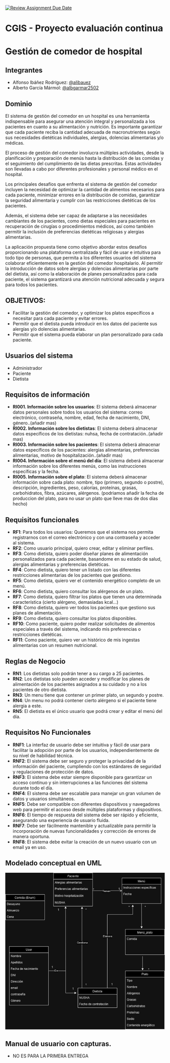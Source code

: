 [![Review Assignment Due Date](https://classroom.github.com/assets/deadline-readme-button-24ddc0f5d75046c5622901739e7c5dd533143b0c8e959d652212380cedb1ea36.svg)](https://classroom.github.com/a/aMYFqSAE)

# CGIS - Proyecto evaluación continua

# Gestión de comedor de hospital
## Integrantes
- Alfonso Ibáñez Rodríguez: [@alibauez](https://github.com/alibauez)
- Alberto García Mármol: [@albgarmar2502](https://github.com/albgarmar2502)


## Dominio

El sistema de gestión del comedor en un hospital es una herramienta indispensable para asegurar una atención integral y personalizada a los pacientes en cuanto a su alimentación y nutrición. Es importante garantizar que cada paciente reciba la cantidad adecuada de macronutrientes según sus necesidades dietéticas individuales, alergias, dolencias alimentarias y/o médicas.

El proceso de gestión del comedor involucra múltiples actividades, desde la planificación y preparación de menús hasta la distribución de las comidas y el seguimiento del cumplimiento de las dietas prescritas. Estas actividades son llevadas a cabo por diferentes profesionales y personal médico en el hospital.

Los principales desafíos que enfrenta el sistema de gestión del comedor incluyen la necesidad de optimizar la cantidad de alimentos necesarios para cada paciente, minimizar errores en la distribución de comidas, garantizar la seguridad alimentaria y cumplir con las restricciones dietéticas de los pacientes.

Además, el sistema debe ser capaz de adaptarse a las necesidades cambiantes de los pacientes, como dietas especiales para pacientes en recuperación de cirugías o procedimientos médicos, así como también permitir la inclusión de preferencias dietéticas religiosas y alergias alimentarias.

La aplicación propuesta tiene como objetivo abordar estos desafíos proporcionando una plataforma centralizada y fácil de usar e intuitiva para todo tipo de personas, que permita a los diferentes usuarios del sistema colaborar eficientemente en la gestión del comedor hospitalario. Al permitir la introducción de datos sobre alergias y dolencias alimentarias por parte del dietista, así como la elaboración de planes personalizados para cada paciente, el sistema garantizará una atención nutricional adecuada y segura para todos los pacientes.


## OBJETIVOS:
- Facilitar la gestión del comedor, y optimizar los platos específicos a necesitar para cada paciente y evitar errores.
- Permitir que el dietista pueda introducir en los datos del paciente sus alergías y/o dolencias alimentarias.
- Permitir que el sistema pueda elaborar un plan personalizado para cada paciente.


## Usuarios del sistema
- Administrador 
- Paciente
- Dietista
  

## Requisitos de información
- **RI001. Información sobre los usuarios**: El sistema deberá almacenar datos personales sobre todos los usuarios del sistema: correo electrónico, contraseña, nombre, edad, fecha de nacimiento, DNI, género..(añadir mas)
- **RI002. Información sobre los dietistas**: El sistema deberá almacenar datos específicos de los dietistas: nuhsa, fecha de contratación..(añadir mas)
- **RI003. Información sobre los pacientes**: El sistema deberá almacenar datos específicos de los pacientes: alergias alimentarias, preferencias alimentarias, motivo de hospitalización..(añadir mas)
- **RI004. Información sobre el menú del día**: El sistema deberá almacenar información sobre los diferentes menús, como las instrucciones específicas y la fecha.
- **RI005. Información sobre el plato**: El sistema deberá almacenar información sobre cada plato: nombre, tipo (primero, segundo o postre), descripción, ingredientes, peso, calorías, proteínas, grasas, carbohidratos, fibra, azúcares, alérgenos.
(podriamos añadir la fecha de produccion del plato, para no usar un plato que lleve mas de dos días hecho)

  
## Requisitos funcionales
- **RF1**: Para todos los usuarios: Queremos que el sistema nos permita  registrarnos con el correo electrónico y con una contraseña y acceder al sistema.
- **RF2**: Como usuario principal, quiero crear, editar y eliminar perfiles.
- **RF3**: Como dietista, quiero poder diseñar planes de alimentación personalizados para cada paciente, basandome en su estado de salud, alergias alimentarias y preferencias dietéticas.
- **RF4**: Como dietista, quiero tener un listado con las diferentes restricciones alimentarias de los pacientes que gestiono.
- **RF5**: Como dietista, quiero ver el contenido energético completo de un menú.
- **RF6**: Como dietista, quiero consultar los alérgenos de un plato.
- **RF7**: Como dietista, quiero filtrar los platos que tienen una determinada característica (cierto alérgeno, demasiadas kcal...)
- **RF8**: Como dietista, quiero ver todos los pacientes que gestiono sus planes de alimentación.
- **RF9**: Como dietista, quiero consultar los platos disponibles.
- **RF10**: Como paciente, quiero poder realizar solicitudes de alimentos especiales a través del sistema, indicando mis preferencias o restricciones dietéticas. 
- **RF11**: Como paciente, quiero ver un histórico de mis ingestas alimentarias con un resumen nutricional.
  

## Reglas de Negocio
- **RN1**: Los dietistas solo podrán tener a su cargo a 25 pacientes.
- **RN2**: Los dietistas solo pueden acceder y modificar los planes de alimentación de los pacientes asignados a su cuidado y no a los pacientes de otro dietista.
- **RN3**: Un menu tiene que contener un primer plato, un segundo y postre.
- **RN4**: Un menu no podrá contener cierto alérgeno si el paciente tiene alergia a este.
- **RN5**: El dietista es el único usuario que podrá crear y editar el menú del día.


## Requisitos No Funcionales 
- **RNF1**: La interfaz de usuario debe ser intuitiva y fácil de usar para facilitar la adopción por parte de los usuarios, independientemente de su nivel de habilidad técnica.
- **RNF2**: El sistema debe ser seguro y proteger la privacidad de la información del paciente, cumpliendo con los estándares de seguridad y regulaciones de protección de datos.
- **RNF3**: El sistema debe estar siempre disponible para garantizar un acceso continuo y sin interrupciones a las funciones del sistema durante todo el día.
- **RNF4**: El sistema debe ser escalable para manejar un gran volumen de datos y usuarios simultáneos.
- **RNF5**: Debe ser compatible con diferentes dispositivos y navegadores web para permitir el acceso desde múltiples plataformas y dispositivos.
- **RNF6**: El tiempo de respuesta del sistema debe ser rápido y eficiente, asegurando una experiencia de usuario fluida.
- **RNF7**: Debe ser fácilmente mantenible y actualizable para permitir la incorporación de nuevas funcionalidades y corrección de errores de manera oportuna.
- **RNF8**: El sistema debe evitar la creación de un nuevo usuario con un email ya en uso.


## Modelado conceptual en UML

![Modelado conceptual en UML](images/UML_def_20_feb.drawio.png)



## Manual de usuario con capturas. 
- NO ES PARA LA PRIMERA ENTREGA
